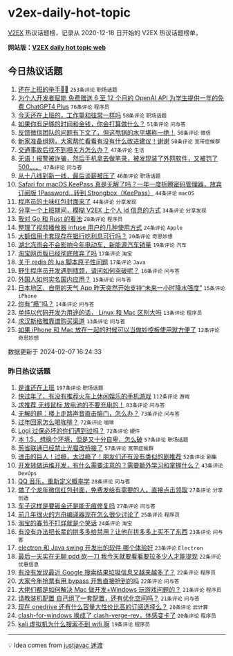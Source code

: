 # v2ex-daily-hot-topic

[V2EX](https://www.v2ex.com/) 热议话题榜，记录从 2020-12-18 日开始的 V2EX 热议话题榜单。

**网站版：[V2EX daily hot topic web](https://boojack.github.io/v2ex-daily-hot-topic-web/)**

## 今日热议话题

<!-- TODAY BEGIN -->

1. [还在上班的举手🙋‍♂️](https://www.v2ex.com/t/1014798) `253条评论` `职场话题`
1. [为个人开发者赋能 免费赠送 6 至 12 个月的 OpenAI API 为学生提供一年的免费 ChatGPT4 Plus](https://www.v2ex.com/t/1014814) `76条评论` `程序员`
1. [今天还在上班的，工作量和往常一样吗](https://www.v2ex.com/t/1014832) `58条评论` `职场话题`
1. [如果你有足够的时间和金钱，你会打算做什么？](https://www.v2ex.com/t/1014884) `51条评论` `问与答`
1. [反馈微信团队的问题有下文了，但这甩锅的水平堪称一绝！](https://www.v2ex.com/t/1014806) `50条评论` `微信`
1. [新家准备组网，大家帮忙看看有没有什么改进建议！谢谢](https://www.v2ex.com/t/1014838) `50条评论` `宽带症候群`
1. [交通事故后找不到相关方怎么办？](https://www.v2ex.com/t/1014887) `47条评论` `生活`
1. [无语！报警被诈骗，然后手机拿去做笔录，被发现装了外网软件，又被罚了 500。。。](https://www.v2ex.com/t/1014831) `47条评论` `问与答`
1. [从十八线到新一线，最后谈薪被压了](https://www.v2ex.com/t/1014826) `46条评论` `职场话题`
1. [Safari for macOS KeePass 真是无解了吗？一年一度折腾密码管理器，放弃订阅版 1Password…转到 Strongbox（KeePass）](https://www.v2ex.com/t/1014816) `44条评论` `macOS`
1. [程序员的土味红包封面来了](https://www.v2ex.com/t/1014878) `44条评论` `分享发现`
1. [分享一个上班期间，模糊 V2EX 上个人 id 信息的方式](https://www.v2ex.com/t/1014872) `34条评论` `分享发现`
1. [我对 Go 和 Rust 的看法](https://www.v2ex.com/t/1014883) `28条评论` `程序员`
1. [整理了视频播放器 infuse 用户的几种使用方式](https://www.v2ex.com/t/1014856) `24条评论` `Apple`
1. [大额信用卡套现存在银行吃利息可行吗？](https://www.v2ex.com/t/1014818) `20条评论` `奇思妙想`
1. [湖北冻雨会不会影响今年电动车，新能源汽车销量](https://www.v2ex.com/t/1014934) `19条评论` `汽车`
1. [淘宝网页版已经彻底放弃了吗](https://www.v2ex.com/t/1014855) `17条评论` `淘宝`
1. [关于 redis 的 lua 脚本原子性问题](https://www.v2ex.com/t/1014813) `17条评论` `Java`
1. [野生程序员开发遇到瓶颈，请问如何突破呢？](https://www.v2ex.com/t/1014920) `16条评论` `问与答`
1. [外国人如何实名国内应用？](https://www.v2ex.com/t/1014827) `15条评论` `问与答`
1. [日本地区、自带的天气 App 昨天突然开始支持“未来一小时降水强度”](https://www.v2ex.com/t/1014797) `15条评论` `iPhone`
1. [你有“瘾”吗？](https://www.v2ex.com/t/1014892) `14条评论` `问与答`
1. [单纯以代码开发为用途的话， Linux 和 Mac 区别大吗](https://www.v2ex.com/t/1014875) `13条评论` `程序员`
1. [求汉斯格雅靠谱购买渠道](https://www.v2ex.com/t/1014865) `13条评论` `问与答`
1. [如果 iPhone 和 Mac 放在一起的时候可以当做妙控板使用就方便了](https://www.v2ex.com/t/1014927) `12条评论` `奇思妙想`

数据更新于 2024-02-07 16:24:33

<!-- TODAY END -->

### 昨日热议话题

<!-- YESTERDAY BEGIN -->

1. [是谁还在上班](https://www.v2ex.com/t/1014557) `197条评论` `职场话题`
1. [快过年了，有没有推荐火车上休闲娱乐的手机游戏](https://www.v2ex.com/t/1014551) `112条评论` `游戏`
1. [求推荐 无线鼠标 放电池的不要充电的！](https://www.v2ex.com/t/1014566) `83条评论` `问与答`
1. [无解的题：楼上走路声音直击脑门，怎么办？](https://www.v2ex.com/t/1014574) `73条评论` `问与答`
1. [过年回家怎么喝咖啡？](https://www.v2ex.com/t/1014565) `72条评论` `咖啡`
1. [Logi 过保必坏的你们遇到过吗？](https://www.v2ex.com/t/1014681) `72条评论` `硬件`
1. [本 1.5，想换个环境，但是又十分自卑，怎么破](https://www.v2ex.com/t/1014568) `57条评论` `职场话题`
1. [葱省联通已经禁止光猫改桥接了](https://www.v2ex.com/t/1014670) `57条评论` `宽带症候群`
1. [进击的巨人！过瘾，太过瘾了！朋友们还有没有类似的剧推荐](https://www.v2ex.com/t/1014727) `52条评论` `剧集`
1. [开发转做运维开发，有什么需要注意的？需要额外学习和掌握什么？](https://www.v2ex.com/t/1014654) `43条评论` `DevOps`
1. [QQ 音乐，重新定义概率学](https://www.v2ex.com/t/1014553) `28条评论` `问与答`
1. [做了个龙年微信红包封面，免费发给有需要的人，直接点击领取](https://www.v2ex.com/t/1014552) `27条评论` `分享创造`
1. [车子这样是要钣金还是能无痕修复吗](https://www.v2ex.com/t/1014550) `27条评论` `问与答`
1. [前几年很火的方舟编译器现在怎么很少讨论了](https://www.v2ex.com/t/1014767) `25条评论` `程序员`
1. [淘宝的春节不打烊就是个笑话](https://www.v2ex.com/t/1014782) `24条评论` `淘宝`
1. [有没有办法把长辈的拼多多给禁用？让他在拼多多上买不了东西](https://www.v2ex.com/t/1014581) `23条评论` `问与答`
1. [electron 和 Java swing 开发出的软件 哪个体验好](https://www.v2ex.com/t/1014546) `23条评论` `Electron`
1. [最后一天实在无聊 pdd 砍一刀 我今天就要看看要拉多少人才能提现](https://www.v2ex.com/t/1014698) `22条评论` `优惠信息`
1. [有没有发现最近 Google 搜索结果垃圾信息又越来越多了？](https://www.v2ex.com/t/1014585) `22条评论` `程序员`
1. [大家今年抢票有用 bypass 开售直接抢到的吗](https://www.v2ex.com/t/1014567) `22条评论` `问与答`
1. [大佬们都是如何解决 Mac 做开发+Windows 玩游戏问题的？](https://www.v2ex.com/t/1014742) `21条评论` `程序员`
1. [请教装机配置 自己组了一套配置，还有优化空间吗？](https://www.v2ex.com/t/1014682) `21条评论` `问与答`
1. [现在 onedrive 还有什么容量大性价比高的订阅选择么？](https://www.v2ex.com/t/1014748) `20条评论` `云计算`
1. [clash-for-windows 换成了 clash-verge-rev，体感变卡了](https://www.v2ex.com/t/1014630) `20条评论` `程序员`
1. [kali 虚拟机为什么搜索不到 wifi 啊](https://www.v2ex.com/t/1014655) `19条评论` `程序员`

<!-- YESTERDAY END -->

---

💡 Idea comes from [justjavac 迷渡](https://github.com/justjavac/)
